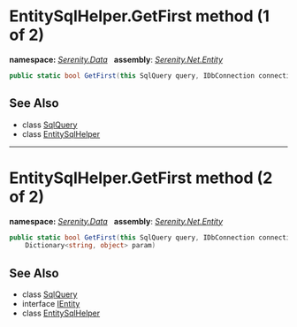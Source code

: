 # EntitySqlHelper.GetFirst method (1 of 2)
**namespace:** *[Serenity.Data](../../README.md#serenity.data-namespace)*   **assembly**: *[Serenity.Net.Entity](../../README.md)*

```csharp
public static bool GetFirst(this SqlQuery query, IDbConnection connection)
```

## See Also

* class [SqlQuery](../Serenity.Net.Data/../SqlQuery.md)
* class [EntitySqlHelper](../EntitySqlHelper.md)

---

# EntitySqlHelper.GetFirst method (2 of 2)
**namespace:** *[Serenity.Data](../../README.md#serenity.data-namespace)*   **assembly**: *[Serenity.Net.Entity](../../README.md)*

```csharp
public static bool GetFirst(this SqlQuery query, IDbConnection connection, IEntity row, 
    Dictionary<string, object> param)
```

## See Also

* class [SqlQuery](../Serenity.Net.Data/../SqlQuery.md)
* interface [IEntity](../IEntity.md)
* class [EntitySqlHelper](../EntitySqlHelper.md)